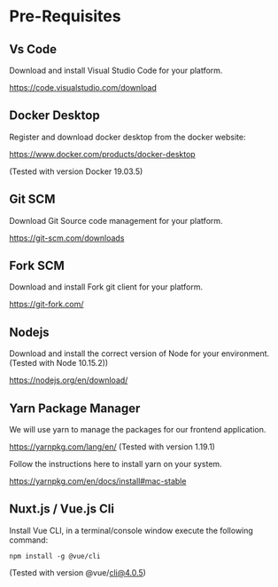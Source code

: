 
# Pre-Requisites

## Vs Code

Download and install Visual Studio Code for your platform.

https://code.visualstudio.com/download

## Docker Desktop

Register and download docker desktop from the docker website:

https://www.docker.com/products/docker-desktop

(Tested with version Docker 19.03.5)

## Git SCM

Download Git Source code management for your platform.

https://git-scm.com/downloads

## Fork SCM

Download and install Fork git client for your platform.

https://git-fork.com/

## Nodejs
Download and install the correct version of Node for your environment.
(Tested with Node 10.15.2))

https://nodejs.org/en/download/

## Yarn Package Manager

We will use yarn to manage the packages for our frontend application.

https://yarnpkg.com/lang/en/
(Tested with version 1.19.1)

Follow the instructions here to install yarn on your system.

https://yarnpkg.com/en/docs/install#mac-stable

## Nuxt.js / Vue.js Cli

Install Vue CLI, in a terminal/console window execute the following command:

    npm install -g @vue/cli
    
(Tested with version @vue/cli@4.0.5)
